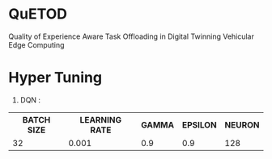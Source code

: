 # QuETOD
Quality of Experience Aware Task Offloading in Digital Twinning Vehicular Edge Computing
# Hyper Tuning
1. DQN : 
<table>
<tr>
<th>BATCH SIZE</th>
<th>LEARNING RATE</th>
<th>GAMMA</th>
<th>EPSILON</th>
<th>NEURON</th>
</tr>
<tr>
<td>32</td>
<td>0.001</td>
<td>0.9</td>
<td>0.9</td>
<td>128</td>
</tr>
</table>
